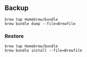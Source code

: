 
## Backup

```
brew tap Homebrew/bundle
brew bundle dump --file=Brewfile
```

### Restore

```
brew tap Homebrew/bundle
brew bundle install --file=Brewfile
```
